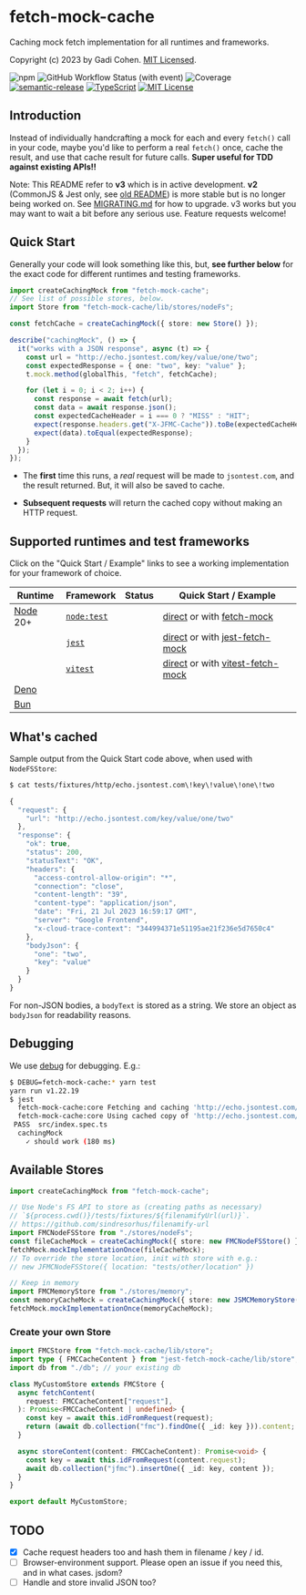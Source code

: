 # fetch-mock-cache

Caching mock fetch implementation for all runtimes and frameworks.

Copyright (c) 2023 by Gadi Cohen. [MIT Licensed](./LICENSE.txt).

![npm](https://img.shields.io/npm/v/jest-fetch-mock-cache) ![GitHub Workflow Status (with event)](https://img.shields.io/github/actions/workflow/status/gadicc/jest-fetch-mock-cache/release.yml) ![Coverage](https://img.shields.io/endpoint?url=https://gist.githubusercontent.com/gadicc/26d0f88b04b6883e1a6bba5b9b344fab/raw/jest-coverage-comment__main.json) [![semantic-release](https://img.shields.io/badge/%20%20%F0%9F%93%A6%F0%9F%9A%80-semantic--release-e10079.svg)](https://github.com/semantic-release/semantic-release) [![TypeScript](https://img.shields.io/badge/%3C%2F%3E-TypeScript-%230074c1.svg)](http://www.typescriptlang.org/) [![MIT License](https://img.shields.io/badge/license-MIT-blue.svg)](./LICENSE)

## Introduction

Instead of individually handcrafting a mock for each and every `fetch()`
call in your code, maybe you'd like to perform a real `fetch()` once,
cache the result, and use that cache result for future calls. **Super
useful for TDD against existing APIs!!**

Note: This README refer to **v3** which is in active development. **v2**
(CommonJS & Jest only, see
[old README](https://github.com/gadicc/fetch-mock-cache/tree/1.x))
is more stable but is no longer being worked on.
See [MIGRATING.md](./MIGRATING.md) for how to upgrade. v3 works but you
may want to wait a bit before any serious use. Feature requests welcome!

## Quick Start

Generally your code will look something like this, but, **see further below**
for the exact code for different runtimes and testing frameworks.

```ts
import createCachingMock from "fetch-mock-cache";
// See list of possible stores, below.
import Store from "fetch-mock-cache/lib/stores/nodeFs";

const fetchCache = createCachingMock({ store: new Store() });

describe("cachingMock", () => {
  it("works with a JSON response", async (t) => {
    const url = "http://echo.jsontest.com/key/value/one/two";
    const expectedResponse = { one: "two", key: "value" };
    t.mock.method(globalThis, "fetch", fetchCache);

    for (let i = 0; i < 2; i++) {
      const response = await fetch(url);
      const data = await response.json();
      const expectedCacheHeader = i === 0 ? "MISS" : "HIT";
      expect(response.headers.get("X-JFMC-Cache")).toBe(expectedCacheHeader);
      expect(data).toEqual(expectedResponse);
    }
  });
});
```

- The **first** time this runs, a _real_ request will be made to
  `jsontest.com`, and the result returned. But, it will also be
  saved to cache.

- **Subsequent requests** will return the cached copy without
  making an HTTP request.

## Supported runtimes and test frameworks

Click on the "Quick Start / Example" links to see a working implementation for your framework of choice.

| Runtime                         | Framework                                       | Status | Quick Start / Example                                                                                                                           |
| ------------------------------- | ----------------------------------------------- | ------ | ----------------------------------------------------------------------------------------------------------------------------------------------- |
| [Node](https://nodejs.org/) 20+ | [`node:test`](https://nodejs.org/api/test.html) |        | [direct](./tests/runtimes/node/src/native-direct-mock.spec.ts) or with [fetch-mock](./tests/runtimes/node/src/native-fetch-mock.spec.ts)        |
|                                 | [`jest`](https://jestjs.io/)                    |        | [direct](./tests/runtimes/node/src/jest-direct-mock.spec.ts) or with [jest-fetch-mock](./tests/runtimes/node/src/jest-fetch-mock.spec.ts)       |
|                                 | [`vitest`](https://vitest.dev/)                 |        | [direct](./tests/runtimes/node/src/vitest-direct-mock.spec.ts) or with [vitest-fetch-mock](./tests/runtimes/node/src/vitest-fetch-mock.spec.ts) |
| [Deno](https://deno.com/)       |
| [Bun](https://bun.sh/)          |

## What's cached

Sample output from the Quick Start code above, when used with `NodeFSStore`:

```bash
$ cat tests/fixtures/http/echo.jsontest.com\!key\!value\!one\!two
```

```js
{
  "request": {
    "url": "http://echo.jsontest.com/key/value/one/two"
  },
  "response": {
    "ok": true,
    "status": 200,
    "statusText": "OK",
    "headers": {
      "access-control-allow-origin": "*",
      "connection": "close",
      "content-length": "39",
      "content-type": "application/json",
      "date": "Fri, 21 Jul 2023 16:59:17 GMT",
      "server": "Google Frontend",
      "x-cloud-trace-context": "344994371e51195ae21f236e5d7650c4"
    },
    "bodyJson": {
      "one": "two",
      "key": "value"
    }
  }
}
```

For non-JSON bodies, a `bodyText` is stored as a string. We store an
object as `bodyJson` for readability reasons.

## Debugging

We use [debug](https://www.npmjs.com/package/debug) for debugging. E.g.:

```bash
$ DEBUG=fetch-mock-cache:* yarn test
yarn run v1.22.19
$ jest
  fetch-mock-cache:core Fetching and caching 'http://echo.jsontest.com/key/value/one/two' +0ms
  fetch-mock-cache:core Using cached copy of 'http://echo.jsontest.com/key/value/one/two' +177ms
 PASS  src/index.spec.ts
  cachingMock
    ✓ should work (180 ms)
```

## Available Stores

```ts
import createCachingMock from "fetch-mock-cache";

// Use Node's FS API to store as (creating paths as necessary)
// `${process.cwd()}/tests/fixtures/${filenamifyUrl(url)}`.
// https://github.com/sindresorhus/filenamify-url
import FMCNodeFSStore from "./stores/nodeFs";
const fileCacheMock = createCachingMock({ store: new FMCNodeFSStore() });
fetchMock.mockImplementationOnce(fileCacheMock);
// To override the store location, init with store with e.g.:
// new JFMCNodeFSStore({ location: "tests/other/location" })

// Keep in memory
import FMCMemoryStore from "./stores/memory";
const memoryCacheMock = createCachingMock({ store: new JSMCMemoryStore() });
fetchMock.mockImplementationOnce(memoryCacheMock);
```

### Create your own Store

```ts
import FMCStore from "fetch-mock-cache/lib/store";
import type { FMCCacheContent } from "jest-fetch-mock-cache/lib/store";
import db from "./db"; // your existing db

class MyCustomStore extends FMCStore {
  async fetchContent(
    request: FMCCacheContent["request"],
  ): Promise<FMCCacheContent | undefined> {
    const key = await this.idFromRequest(request);
    return (await db.collection("fmc").findOne({ _id: key })).content;
  }

  async storeContent(content: FMCCacheContent): Promise<void> {
    const key = await this.idFromRequest(content.request);
    await db.collection("jfmc").insertOne({ _id: key, content });
  }
}

export default MyCustomStore;
```

## TODO

- [x] Cache request headers too and hash them in filename / key / id.
- [ ] Browser-environment support. Please open an issue if you need this, and in what cases. jsdom?
- [ ] Handle and store invalid JSON too?
